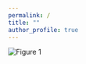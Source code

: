 ```yaml
---
permalink: /
title: ""
author_profile: true
---
```


![Figure 1](https://stockjumpswebsite.github.io/stockjumps/files/fig1.png)
